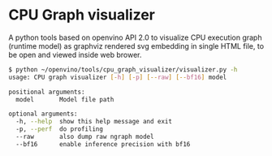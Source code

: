 # CPU Graph visualizer

A python tools based on openvino API 2.0 to visualize CPU execution graph (runtime model) as graphviz rendered svg embedding in single HTML file, to be open and viewed inside web brower.

```bash
$ python ~/openvino/tools/cpu_graph_visualizer/visualizer.py -h
usage: CPU graph visualizer [-h] [-p] [--raw] [--bf16] model

positional arguments:
  model       Model file path

optional arguments:
  -h, --help  show this help message and exit
  -p, --perf  do profiling
  --raw       also dump raw ngraph model
  --bf16      enable inference precision with bf16
```